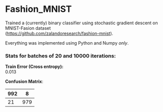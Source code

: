 # Fashion_MNIST

Trained a (currently) binary classifier using stochastic gradient descent on MNIST-Fasion dataset<br/>
(https://github.com/zalandoresearch/fashion-mnist).

Everything was implemented using Python and Numpy *only*.

### Stats for batches of 20 and 10000 iterations:

__Train Error (Cross entropy):__ <br/>
0.013

__Confusion Matrix__:

| 992 | 8   |
|-----|-----|
| 21  | 979 |
